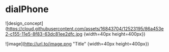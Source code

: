 # dialPhone

![design_concept](https://cloud.githubusercontent.com/assets/16843704/12523195/86a453e2-c155-11e5-8f83-63dc81ee2dfc.jpg {width=40px height=400px})

![image](http://url.to/image.png "Title" {width=40px height=400px})

